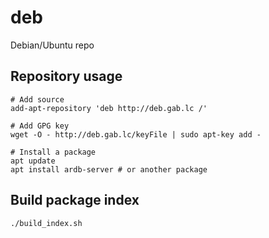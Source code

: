 # deb

Debian/Ubuntu repo

## Repository usage

```
# Add source
add-apt-repository 'deb http://deb.gab.lc /'

# Add GPG key
wget -O - http://deb.gab.lc/keyFile | sudo apt-key add -

# Install a package
apt update
apt install ardb-server # or another package
```

## Build package index

```
./build_index.sh
```